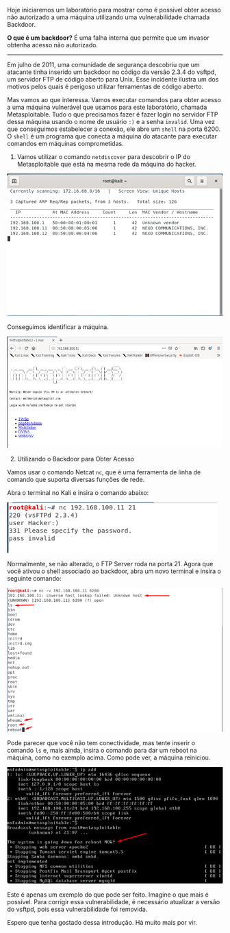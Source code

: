 

Hoje iniciaremos um laboratório para mostrar como é possível obter acesso não autorizado a uma máquina utilizando uma vulnerabilidade chamada Backdoor.

**O que é um backdoor?**
É uma falha interna que permite que um invasor obtenha acesso não autorizado.

---

Em julho de 2011, uma comunidade de segurança descobriu que um atacante tinha inserido um backdoor no código da versão 2.3.4 do vsftpd, um servidor FTP de código aberto para Unix. Esse incidente ilustra um dos motivos pelos quais é perigoso utilizar ferramentas de código aberto.

Mas vamos ao que interessa. Vamos executar comandos para obter acesso a uma máquina vulnerável que usamos para este laboratório, chamada Metasploitable. Tudo o que precisamos fazer é fazer login no servidor FTP dessa máquina usando o nome de usuário `:)` e a senha `invalid`. Uma vez que conseguimos estabelecer a conexão, ele abre um `shell` na porta 6200. O `shell` é um programa que conecta a máquina do atacante para executar comandos em máquinas comprometidas.

1. Vamos utilizar o comando `netdiscover` para descobrir o IP do Metasploitable que está na mesma rede da máquina do hacker.

![image_1](images/image_1.png)

Conseguimos identificar a máquina.

![image_2](images/image_2.png)

2. Utilizando o Backdoor para Obter Acesso

Vamos usar o comando Netcat `nc`, que é uma ferramenta de linha de comando que suporta diversas funções de rede.

Abra o terminal no Kali e insira o comando abaixo:

![image_3](images/image_3.png)

Normalmente, se não alterado, o FTP Server roda na porta 21. Agora que você ativou o shell associado ao backdoor, abra um novo terminal e insira o seguinte comando:

![image_4](images/image_4.png)

Pode parecer que você não tem conectividade, mas tente inserir o comando `ls` e, mais ainda, insira o comando para dar um reboot na máquina, como no exemplo acima. Como pode ver, a máquina reiniciou.

![image_5](images/image_5.png)

Este é apenas um exemplo do que pode ser feito. Imagine o que mais é possível. Para corrigir essa vulnerabilidade, é necessário atualizar a versão do vsftpd, pois essa vulnerabilidade foi removida.

Espero que tenha gostado dessa introdução. Há muito mais por vir.